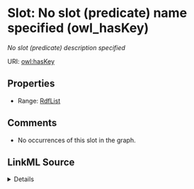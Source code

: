

# Slot: No slot (predicate) name specified (owl_hasKey)


_No slot (predicate) description specified_







URI: [owl:hasKey](http://www.w3.org/2002/07/owl#hasKey)



<!-- no inheritance hierarchy -->








## Properties

* Range: [RdfList](../classes/RdfList.md)





## Comments

* No occurrences of this slot in the graph.



## LinkML Source

<details>

```yaml
name: owl_hasKey
description: No slot (predicate) description specified
title: No slot (predicate) name specified
comments:
- No occurrences of this slot in the graph.
from_schema: sawgraph-kg
rank: 1000
slot_uri: owl:hasKey
alias: owl_hasKey
union_of:
- '{''domain'': ''owl_Class''}'
- '{''domain'': ''rdfs_Class''}'
range: rdf_List

```
</details>